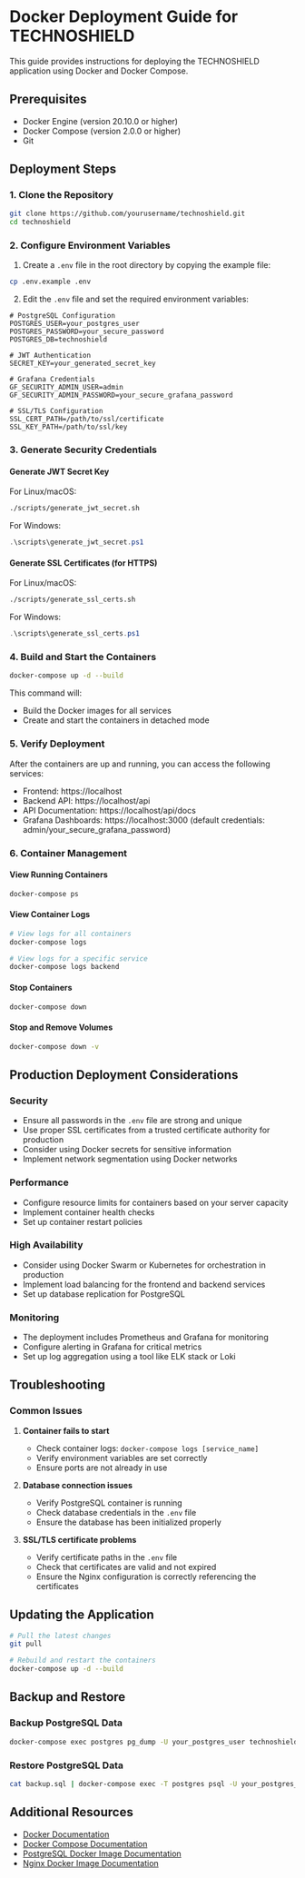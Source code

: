 # Docker Deployment Guide for TECHNOSHIELD

This guide provides instructions for deploying the TECHNOSHIELD application using Docker and Docker Compose.

## Prerequisites

- Docker Engine (version 20.10.0 or higher)
- Docker Compose (version 2.0.0 or higher)
- Git

## Deployment Steps

### 1. Clone the Repository

```bash
git clone https://github.com/yourusername/technoshield.git
cd technoshield
```

### 2. Configure Environment Variables

1. Create a `.env` file in the root directory by copying the example file:

```bash
cp .env.example .env
```

2. Edit the `.env` file and set the required environment variables:

```
# PostgreSQL Configuration
POSTGRES_USER=your_postgres_user
POSTGRES_PASSWORD=your_secure_password
POSTGRES_DB=technoshield

# JWT Authentication
SECRET_KEY=your_generated_secret_key

# Grafana Credentials
GF_SECURITY_ADMIN_USER=admin
GF_SECURITY_ADMIN_PASSWORD=your_secure_grafana_password

# SSL/TLS Configuration
SSL_CERT_PATH=/path/to/ssl/certificate
SSL_KEY_PATH=/path/to/ssl/key
```

### 3. Generate Security Credentials

#### Generate JWT Secret Key

For Linux/macOS:
```bash
./scripts/generate_jwt_secret.sh
```

For Windows:
```powershell
.\scripts\generate_jwt_secret.ps1
```

#### Generate SSL Certificates (for HTTPS)

For Linux/macOS:
```bash
./scripts/generate_ssl_certs.sh
```

For Windows:
```powershell
.\scripts\generate_ssl_certs.ps1
```

### 4. Build and Start the Containers

```bash
docker-compose up -d --build
```

This command will:
- Build the Docker images for all services
- Create and start the containers in detached mode

### 5. Verify Deployment

After the containers are up and running, you can access the following services:

- Frontend: https://localhost
- Backend API: https://localhost/api
- API Documentation: https://localhost/api/docs
- Grafana Dashboards: https://localhost:3000 (default credentials: admin/your_secure_grafana_password)

### 6. Container Management

#### View Running Containers

```bash
docker-compose ps
```

#### View Container Logs

```bash
# View logs for all containers
docker-compose logs

# View logs for a specific service
docker-compose logs backend
```

#### Stop Containers

```bash
docker-compose down
```

#### Stop and Remove Volumes

```bash
docker-compose down -v
```

## Production Deployment Considerations

### Security

- Ensure all passwords in the `.env` file are strong and unique
- Use proper SSL certificates from a trusted certificate authority for production
- Consider using Docker secrets for sensitive information
- Implement network segmentation using Docker networks

### Performance

- Configure resource limits for containers based on your server capacity
- Implement container health checks
- Set up container restart policies

### High Availability

- Consider using Docker Swarm or Kubernetes for orchestration in production
- Implement load balancing for the frontend and backend services
- Set up database replication for PostgreSQL

### Monitoring

- The deployment includes Prometheus and Grafana for monitoring
- Configure alerting in Grafana for critical metrics
- Set up log aggregation using a tool like ELK stack or Loki

## Troubleshooting

### Common Issues

1. **Container fails to start**
   - Check container logs: `docker-compose logs [service_name]`
   - Verify environment variables are set correctly
   - Ensure ports are not already in use

2. **Database connection issues**
   - Verify PostgreSQL container is running
   - Check database credentials in the `.env` file
   - Ensure the database has been initialized properly

3. **SSL/TLS certificate problems**
   - Verify certificate paths in the `.env` file
   - Check that certificates are valid and not expired
   - Ensure the Nginx configuration is correctly referencing the certificates

## Updating the Application

```bash
# Pull the latest changes
git pull

# Rebuild and restart the containers
docker-compose up -d --build
```

## Backup and Restore

### Backup PostgreSQL Data

```bash
docker-compose exec postgres pg_dump -U your_postgres_user technoshield > backup.sql
```

### Restore PostgreSQL Data

```bash
cat backup.sql | docker-compose exec -T postgres psql -U your_postgres_user technoshield
```

## Additional Resources

- [Docker Documentation](https://docs.docker.com/)
- [Docker Compose Documentation](https://docs.docker.com/compose/)
- [PostgreSQL Docker Image Documentation](https://hub.docker.com/_/postgres)
- [Nginx Docker Image Documentation](https://hub.docker.com/_/nginx)